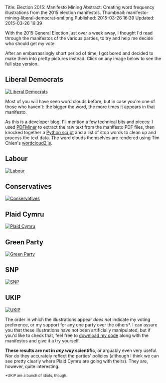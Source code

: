 Title: Election 2015: Manifesto Mining
Abstract: Creating word frequency illustrations from the 2015 election manifestos.
Thumbnail: manifesto-mining-liberal-democrat-sml.png
Published: 2015-03-26 16:39
Updated: 2015-03-26 16:39

With the 2015 General Election just over a week away, I thought I'd read through the manifestos of the various parties, to try and help me decide who should get my vote.

After an embarrassingly short period of time, I got bored and decided to make them into pretty pictures instead. Click on any image below to see the full size version.

## Liberal Democrats

[![Liberal Democrats](~/img/post/manifesto-mining-liberal-democrat-sml.png "Liberal Democrats")](~/img/post/manifesto-mining-liberal-democrat-lge.png)

Most of you will have seen word clouds before, but in case you're one of those who haven't: the bigger the word, the more times it appears in that manifesto.

As this is a developer blog, I'll mention a few technical bits and pieces: I used [PDFMiner](https://github.com/euske/pdfminer) to extract the raw text from the manifesto PDF files, then knocked together a [Python script](https://github.com/markashleybell/manifesto-miner) and a list of stop words to clean up and process the text data. The word clouds themselves are rendered using Tim Chien's [wordcloud2.js](https://github.com/timdream/wordcloud2.js).

## Labour

[![Labour](~/img/post/manifesto-mining-labour-sml.png "Labour")](~/img/post/manifesto-mining-labour-lge.png)

## Conservatives

[![Conservatives](~/img/post/manifesto-mining-green-sml.png "Conservatives")](~/img/post/manifesto-mining-green-lge.png)

## Plaid Cymru

[![Plaid Cymru](~/img/post/manifesto-mining-plaid-cymru-sml.png "Plaid Cymru")](~/img/post/manifesto-mining-plaid-cymru-lge.png)

## Green Party

[![Green Party](~/img/post/manifesto-mining-green-sml.png "Green Party")](~/img/post/manifesto-mining-green-lge.png)

## SNP

[![SNP](~/img/post/manifesto-mining-snp-sml.png "SNP")](~/img/post/manifesto-mining-snp-lge.png)

## UKIP

[![UKIP](~/img/post/manifesto-mining-ukip-sml.png "UKIP")](~/img/post/manifesto-mining-ukip-lge.png)

The order in which the illustrations appear *does not* indicate my voting preference, or my support for any one party over the others*. I can assure you that these illustrations have not been artificially manipulated, but if you'd like to check that, feel free to [download my code](https://github.com/markashleybell/manifesto-miner) along with the manifestos and give it a try yourself.

**These results are not in *any way* scientific**, or arguably even very useful. Nor do they accurately reflect the parties' policies (although I think we can see pretty clearly where Plaid Cymru are going with theirs). They are, however, quite interesting.

<small>*UKIP are a bunch of idiots, though.</small>

